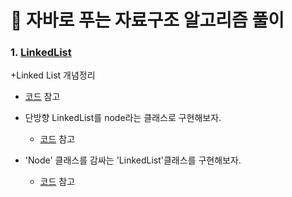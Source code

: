 # :pushpin: 자바로 푸는 자료구조 알고리즘 풀이
### 1. [LinkedList]() 

+Linked List 개념정리<br/>
  + [코드](https://github.com/Kim-Gyuri/Java_datastructure_algorithm/blob/master/src/setup/Main.java) 참고 <br/>


+ 단방향 LinkedList를 node라는 클래스로 구현해보자.<br/>
  + [코드](https://github.com/Kim-Gyuri/Java_datastructure_algorithm/blob/master/src/setup/Main.java) 참고 <br/>

+ 'Node' 클래스를 감싸는 'LinkedList'클래스를 구현해보자.<br/>
  + [코드](https://github.com/Kim-Gyuri/Java_datastructure_algorithm/blob/master/src/setup2/Main.java) 참고 <br/>



